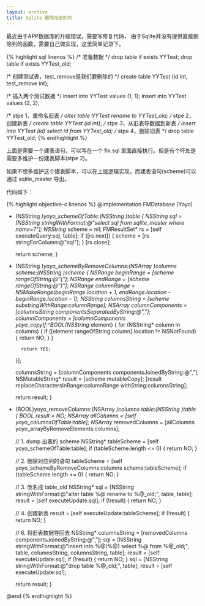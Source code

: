 ```yaml
---
layout: archive
title: Sqlite 删除指定的列
---
```

最近由于APP数据库的升级错误，需要写修复代码，
由于Sqlite并没有提供直接删除列的函数，需要自己做实现，这里简单记录下。
<!-- more -->
{% highlight sql linenos %}
/* 准备数据 */
drop table if exists YYTest;
drop table if exists YYTest_old;

/* 创建测试表，test_remove是我们要删除的 */
create table YYTest (id int, test_remove int);

/* 插入两个测试数据 */
insert into YYTest values (1, 1);
insert into YYTest values (2, 2);

/* stpe 1，重命名旧表 */
alter table YYTest rename to YYTest_old;
/* stpe 2，创建新表 */
create table YYTest (id int);
/* stpe 3，从旧表导数据到新表 */
insert into YYTest (id) select id from YYTest_old;
/* stpe 4，删除旧表 */
drop table YYTest_old;
{% endhighlight %}


上面是需要一个建表语句，可以写在一个 fix.sql 里面直接执行。但是有个坏处是需要多维护一份建表脚本(stpe 2)。

如果不想多维护这个建表脚本，可以在上层逻辑实现，而建表语句(scheme)可以通过 sqlite_master 导出。

代码如下：

{% highlight objective-c linenos %}
@implementation FMDatabase (Yoyo)

- (NSString *)yoyo_schemeOfTable:(NSString *)table {
    NSString* sql = [NSString stringWithFormat:@"select sql from sqlite_master where name=?"];
    NSString* scheme = nil;
    FMResultSet* rs = [self executeQuery:sql, table];
    if ([rs next]) {
        scheme = [rs stringForColumn:@"sql"];
    }
    [rs close];
    
    return scheme;
}

- (NSString *)yoyo_schemeByRemoveColumns:(NSArray *)columns scheme:(NSString *)scheme {
    NSRange beginRange = [scheme rangeOfString:@"("];
    NSRange endRange = [scheme rangeOfString:@")"];
    NSRange columnRange = NSMakeRange(beginRange.location + 1, endRange.location - beginRange.location - 1);
    NSString* columnsString = [scheme substringWithRange:columnRange];
    NSArray* columnComponents = [columnsString componentsSeparatedByString:@","];
    columnComponents = [columnComponents yoyo_copyIf:^BOOL(NSString* element) {
        for (NSString* column in columns) {
            if ([element rangeOfString:column].location != NSNotFound) {
                return NO;
            }
        }
        
        return YES;
    }];
    
    columnsString = [columnComponents componentsJoinedByString:@","];
    NSMutableString* result = [scheme mutableCopy];
    [result replaceCharactersInRange:columnRange withString:columnsString];
    
    return result;
}

- (BOOL)yoyo_removeColumns:(NSArray *)columns table:(NSString *)table {
    BOOL result = NO;
    NSArray* allColumns = [self yoyo_columnsOfTable:table];
    NSArray* removedColumns = [allColumns yoyo_arrayByRemoveElements:columns];
    
    // 1. dump 出表的 scheme
    NSString* tableScheme = [self yoyo_schemeOfTable:table];
    if (tableScheme.length <= 0) {
        return NO;
    }
    
    // 2. 删除对应列的语句
    tableScheme = [self yoyo_schemeByRemoveColumns:columns scheme:tableScheme];
    if (tableScheme.length <= 0) {
        return NO;
    }
    
    // 3. 改名成 table_old
    NSString* sql = [NSString stringWithFormat:@"alter table %@ rename to %@_old;", table, table];
    result = [self executeUpdate:sql];
    if (!result) {
        return NO;
    }
    
    // 4. 创建新表
    result = [self executeUpdate:tableScheme];
    if (!result) {
        return NO;
    }
    
    // 6. 将旧表数据导回去
    NSString* columnsString = [removedColumns componentsJoinedByString:@","];
    sql = [NSString stringWithFormat:@"insert into %@(%@) select %@ from %@_old;",
           table, columnsString, columnsString, table];
    result = [self executeUpdate:sql];
    if (!result) {
        return NO;
    }
    sql = [NSString stringWithFormat:@"drop table %@_old;", table];
    result = [self executeUpdate:sql];

    return result;
}

@end
{% endhighlight %}
